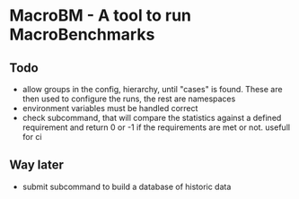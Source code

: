 # MacroBM - A tool to run MacroBenchmarks


## Todo

- allow groups in the config, hierarchy, until "cases" is found. These are then
  used to configure the runs, the rest are namespaces
- environment variables must be handled correct
- check subcommand, that will compare the statistics against a defined
  requirement and return 0 or -1 if the requirements are met or not. usefull
  for ci

## Way later
- submit subcommand to build a database of historic data
